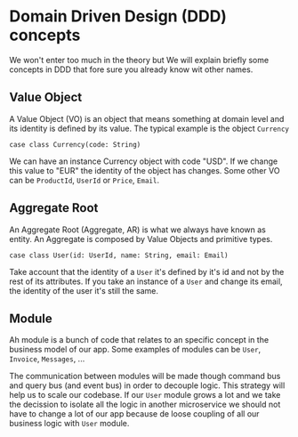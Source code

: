# Domain Driven Design (DDD) concepts

We won't enter too much in the theory but We will explain briefly some concepts in DDD that fore sure you already know wit other names.

## Value Object
A Value Object (VO) is an object that means something at domain level and its identity is defined by its value. The typical example is the object `Currency`
```
case class Currency(code: String)
```
We can have an instance Currency object with code "USD". If we change this value to "EUR" the identity of the object has changes. Some other VO can be `ProductId`, `UserId` or `Price`, `Email`.

## Aggregate Root
An Aggregate Root (Aggregate, AR) is what we always have known as entity. An Aggregate is composed by Value Objects and primitive types.
```
case class User(id: UserId, name: String, email: Email)
```
Take account that the identity of a `User` it's defined by it's id and not by the rest of its attributes. If you take an instance of a `User` and change its email, the identity of the user it's still the same.

## Module

Ah module is a bunch of code that relates to an specific concept in the business model of our app. Some examples of modules can be `User`, `Invoice`, `Messages`, ...

The communication between modules will be made though command bus and query bus (and event bus) in order to decouple logic. 
This strategy will help us to scale our codebase. If our `User` module grows a lot and we take the decission to isolate all the logic in another microservice we should not have to change a lot of our app because de loose coupling of all our business logic with `User` module.
